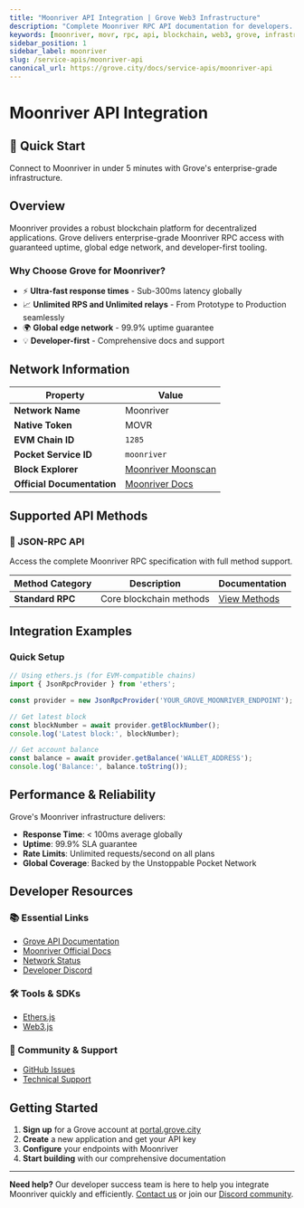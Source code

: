 ```yaml
---
title: "Moonriver API Integration | Grove Web3 Infrastructure"
description: "Complete Moonriver RPC API documentation for developers. Fast, reliable Moonriver blockchain access with Grove's enterprise infrastructure. Get started in minutes."
keywords: [moonriver, movr, rpc, api, blockchain, web3, grove, infrastructure, developers, integration]
sidebar_position: 1
sidebar_label: moonriver
slug: /service-apis/moonriver-api
canonical_url: https://grove.city/docs/service-apis/moonriver-api
---
```


# Moonriver API Integration

<div style={{background: "linear-gradient(135deg, #f8cd47 0%, #ffd23f 100%)", color: "white", padding: "1.5rem", borderRadius: "8px", margin: "1rem 0"}}>
  <h2 style={{color: "white", marginTop: 0}}>🚀 Quick Start</h2>
  <p style={{marginBottom: 0, fontSize: "1.1rem"}}>Connect to Moonriver in under 5 minutes with Grove's enterprise-grade infrastructure.</p>
</div>

## Overview

Moonriver provides a robust blockchain platform for decentralized applications. Grove delivers enterprise-grade Moonriver RPC access with guaranteed uptime, global edge network, and developer-first tooling.

### Why Choose Grove for Moonriver?

- ⚡ **Ultra-fast response times** - Sub-300ms latency globally
- 📈 **Unlimited RPS and Unlimited relays** - From Prototype to Production seamlessly
- 🌍 **Global edge network** - 99.9% uptime guarantee
- 💡 **Developer-first** - Comprehensive docs and support

## Network Information

| Property | Value |
|----------|-------|
| **Network Name** | Moonriver |
| **Native Token** | MOVR |
| **EVM Chain ID** | `1285` |
| **Pocket Service ID** | `moonriver` |
| **Block Explorer** | [Moonriver Moonscan](https://moonriver.moonscan.io) |
| **Official Documentation** | [Moonriver Docs](https://docs.moonbeam.network/) |

## Supported API Methods

### 🔌 JSON-RPC API
Access the complete Moonriver RPC specification with full method support.

| Method Category | Description | Documentation |
|-----------------|-------------|---------------|
| **Standard RPC** | Core blockchain methods | [View Methods](../grove-api/api-definition/definition#json-rpc-supported-methods) |

## Integration Examples

### Quick Setup

```javascript
// Using ethers.js (for EVM-compatible chains)
import { JsonRpcProvider } from 'ethers';

const provider = new JsonRpcProvider('YOUR_GROVE_MOONRIVER_ENDPOINT');

// Get latest block
const blockNumber = await provider.getBlockNumber();
console.log('Latest block:', blockNumber);

// Get account balance
const balance = await provider.getBalance('WALLET_ADDRESS');
console.log('Balance:', balance.toString());
```

## Performance & Reliability

Grove's Moonriver infrastructure delivers:

- **Response Time**: < 100ms average globally
- **Uptime**: 99.9% SLA guarantee  
- **Rate Limits**: Unlimited requests/second on all plans
- **Global Coverage**: Backed by the Unstoppable Pocket Network

## Developer Resources

### 📚 Essential Links
- [Grove API Documentation](../grove-api/overview/grove-api)
- [Moonriver Official Docs](https://docs.moonbeam.network/)
- [Network Status](https://status.grove.city)
- [Developer Discord](https://discord.gg/build-with-grove)

### 🛠️ Tools & SDKs
- [Ethers.js](https://docs.ethers.io/)
- [Web3.js](https://web3js.readthedocs.io/)

### 💬 Community & Support
- [GitHub Issues](https://github.com/buildwithgrove/path)  
- [Technical Support](https://discord.com/channels/824324475256438814/1150805396085293106)

## Getting Started

1. **Sign up** for a Grove account at [portal.grove.city](https://portal.grove.city)
2. **Create** a new application and get your API key
3. **Configure** your endpoints with Moonriver
4. **Start building** with our comprehensive documentation

---

<div style={{background: "#f8f9fa", padding: "1rem", borderLeft: "4px solid #007bff", margin: "1rem 0"}}>
  <strong>Need help?</strong> Our developer success team is here to help you integrate Moonriver quickly and efficiently. <a href="mailto:portal@grove.city">Contact us</a> or join our <a href="https://discord.gg/build-with-grove">Discord community</a>.
</div>
